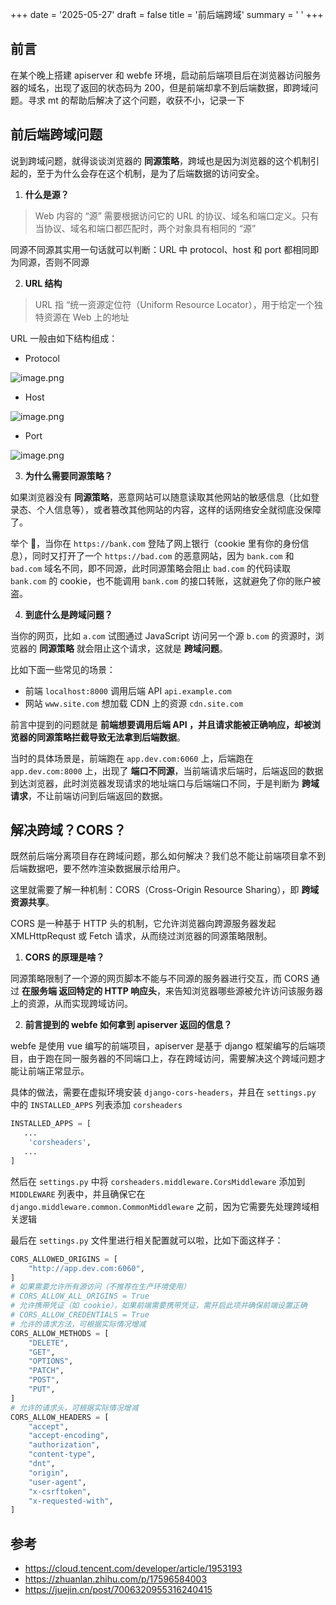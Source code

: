 +++
date = '2025-05-27'
draft = false
title = '前后端跨域'
summary = ' '
+++

## 前言

在某个晚上搭建 apiserver 和 webfe 环境，启动前后端项目后在浏览器访问服务器的域名，出现了返回的状态码为 200，但是前端却拿不到后端数据，即跨域问题。寻求 mt 的帮助后解决了这个问题，收获不小，记录一下

## 前后端跨域问题

说到跨域问题，就得谈谈浏览器的 **同源策略**，跨域也是因为浏览器的这个机制引起的，至于为什么会存在这个机制，是为了后端数据的访问安全。

1. **什么是源？**

> Web 内容的 “源” 需要根据访问它的 URL 的协议、域名和端口定义。只有当协议、域名和端口都匹配时，两个对象具有相同的 “源”

同源不同源其实用一句话就可以判断：URL 中 protocol、host 和 port 都相同即为同源，否则不同源

2. **URL 结构**

> URL 指 “统一资源定位符（Uniform Resource Locator），用于给定一个独特资源在 Web 上的地址

URL 一般由如下结构组成：

- Protocol

![image.png](https://s2.loli.net/2025/07/06/7LEeIiHJWODXGRx.png)

- Host

![image.png](https://s2.loli.net/2025/07/06/12jWiawtRercLDv.png)

- Port

![image.png](https://s2.loli.net/2025/07/06/vaECKoseF1Vghyr.png)

3. **为什么需要同源策略？**

如果浏览器没有 **同源策略**，恶意网站可以随意读取其他网站的敏感信息（比如登录态、个人信息等），或者篡改其他网站的内容，这样的话网络安全就彻底没保障了。

举个 🌰，当你在 `https://bank.com` 登陆了网上银行（cookie 里有你的身份信息），同时又打开了一个 `https://bad.com` 的恶意网站，因为 `bank.com` 和 `bad.com` 域名不同，即不同源，此时同源策略会阻止 `bad.com` 的代码读取 `bank.com` 的 cookie，也不能调用 `bank.com` 的接口转账，这就避免了你的账户被盗。

4. **到底什么是跨域问题？**

当你的网页，比如 `a.com` 试图通过 JavaScript 访问另一个源 `b.com` 的资源时，浏览器的 **同源策略** 就会阻止这个请求，这就是 **跨域问题**。

比如下面一些常见的场景：

- 前端 `localhost:8000` 调用后端 API `api.example.com`
- 网站 `www.site.com` 想加载 CDN 上的资源 `cdn.site.com`

前言中提到的问题就是 **前端想要调用后端 API ，并且请求能被正确响应，却被浏览器的同源策略拦截导致无法拿到后端数据**。

当时的具体场景是，前端跑在 `app.dev.com:6060` 上，后端跑在 `app.dev.com:8000` 上，出现了 **端口不同源**，当前端请求后端时，后端返回的数据到达浏览器，此时浏览器发现请求的地址端口与后端端口不同，于是判断为 **跨域请求**，不让前端访问到后端返回的数据。

## 解决跨域？CORS？

既然前后端分离项目存在跨域问题，那么如何解决？我们总不能让前端项目拿不到后端数据吧，要不然咋渲染数据展示给用户。

这里就需要了解一种机制：CORS（Cross-Origin Resource Sharing），即 **跨域资源共享**。

CORS 是一种基于 HTTP 头的机制，它允许浏览器向跨源服务器发起 XMLHttpRequst 或 Fetch 请求，从而绕过浏览器的同源策略限制。

1. **CORS 的原理是啥？**

同源策略限制了一个源的网页脚本不能与不同源的服务器进行交互，而 CORS 通过 **在服务端 返回特定的 HTTP 响应头**，来告知浏览器哪些源被允许访问该服务器上的资源，从而实现跨域访问。

2. **前言提到的 webfe 如何拿到 apiserver 返回的信息？**

webfe 是使用 vue 编写的前端项目，apiserver 是基于 django 框架编写的后端项目，由于跑在同一服务器的不同端口上，存在跨域访问，需要解决这个跨域问题才能让前端正常显示。

具体的做法，需要在虚拟环境安装 `django-cors-headers`，并且在 `settings.py` 中的 `INSTALLED_APPS` 列表添加 `corsheaders`

```python
INSTALLED_APPS = [
   ...
    'corsheaders',
   ...
]
```

然后在 `settings.py` 中将 `corsheaders.middleware.CorsMiddleware` 添加到 `MIDDLEWARE` 列表中，并且确保它在 `django.middleware.common.CommonMiddleware` 之前，因为它需要先处理跨域相关逻辑

最后在 `settings.py` 文件里进行相关配置就可以啦，比如下面这样子：

```python
CORS_ALLOWED_ORIGINS = [
    "http://app.dev.com:6060",
]
# 如果需要允许所有源访问（不推荐在生产环境使用）
# CORS_ALLOW_ALL_ORIGINS = True 
# 允许携带凭证（如 cookie），如果前端需要携带凭证，需开启此项并确保前端设置正确
# CORS_ALLOW_CREDENTIALS = True 
# 允许的请求方法，可根据实际情况增减
CORS_ALLOW_METHODS = [
    "DELETE",
    "GET",
    "OPTIONS",
    "PATCH",
    "POST",
    "PUT",
]
# 允许的请求头，可根据实际情况增减
CORS_ALLOW_HEADERS = [
    "accept",
    "accept-encoding",
    "authorization",
    "content-type",
    "dnt",
    "origin",
    "user-agent",
    "x-csrftoken",
    "x-requested-with",
]
```

## 参考

- https://cloud.tencent.com/developer/article/1953193
- https://zhuanlan.zhihu.com/p/17596584003
- https://juejin.cn/post/7006320955316240415

